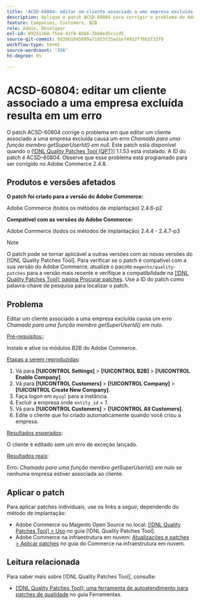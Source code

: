 ```yaml
---
title: 'ACSD-60804: editar um cliente associado a uma empresa excluída resulta em um erro'
description: Aplique o patch ACSD-60804 para corrigir o problema do Adobe Commerce em que editar um cliente associado a uma empresa excluída causa um erro *Chamada para uma função membro getSuperUserId() em null*.
feature: Companies, Customers, B2B
role: Admin, Developer
exl-id: 09241160-f5ed-41f8-8bb6-2bb8ed5cccd5
source-git-commit: 9d39b1045099a71d23f25ad1ef4932f78b1f33f0
workflow-type: tm+mt
source-wordcount: '356'
ht-degree: 0%

---
```


# ACSD-60804: editar um cliente associado a uma empresa excluída resulta em um erro

O patch ACSD-60804 corrige o problema em que editar um cliente associado a uma empresa excluída causa um erro *Chamada para uma função membro getSuperUserId() em null*. Este patch está disponível quando o [[!DNL Quality Patches Tool (QPT)]](/help/tools/quality-patches-tool/quality-patches-tool-to-self-serve-quality-patches.md) 1.1.53 está instalado. A ID do patch é ACSD-60804. Observe que esse problema está programado para ser corrigido no Adobe Commerce 2.4.8.

## Produtos e versões afetados

**O patch foi criado para a versão do Adobe Commerce:**

Adobe Commerce (todos os métodos de implantação) 2.4.6-p2

**Compatível com as versões do Adobe Commerce:**

Adobe Commerce (todos os métodos de implantação) 2.4.4 - 2.4.7-p3

>[!NOTE]
>
>O patch pode se tornar aplicável a outras versões com as novas versões do [!DNL Quality Patches Tool]. Para verificar se o patch é compatível com a sua versão do Adobe Commerce, atualize o pacote `magento/quality-patches` para a versão mais recente e verifique a compatibilidade na [[!DNL Quality Patches Tool]: página Procurar patches](https://experienceleague.adobe.com/tools/commerce-quality-patches/index.html?lang=pt-BR). Use a ID do patch como palavra-chave de pesquisa para localizar o patch.

## Problema

Editar um cliente associado a uma empresa excluída causa um erro *Chamada para uma função membro getSuperUserId() em nulo*.

<u>Pré-requisitos:</u>:

Instale e ative os módulos B2B do Adobe Commerce.

<u>Etapas a serem reproduzidas</u>:

1. Vá para **[!UICONTROL Settings]** > **[!UICONTROL B2B]** > **[!UICONTROL Enable Company]**.
1. Vá para **[!UICONTROL Customers]** > **[!UICONTROL Company]** > **[!UICONTROL Create New Company]**.
1. Faça logon em `mysql` para a instância.
1. Excluir a empresa onde `entity_id` = *1*.
1. Vá para **[!UICONTROL Customers]** > **[!UICONTROL All Customers]**.
1. Edite o cliente que foi criado automaticamente quando você criou a empresa.

<u>Resultados esperados</u>:

O cliente é editado sem um erro de exceção lançado.

<u>Resultados reais</u>:

Erro: *Chamada para uma função membro getSuperUserId() em nulo* se nenhuma empresa estiver associada ao cliente.

## Aplicar o patch

Para aplicar patches individuais, use os links a seguir, dependendo do método de implantação:

* Adobe Commerce ou Magento Open Source no local: [[!DNL Quality Patches Tool] > Uso](/help/tools/quality-patches-tool/usage.md) no guia [!DNL Quality Patches Tool].
* Adobe Commerce na infraestrutura em nuvem: [Atualizações e patches > Aplicar patches](https://experienceleague.adobe.com/docs/commerce-cloud-service/user-guide/develop/upgrade/apply-patches.html?lang=pt-BR) no guia do Commerce na infraestrutura em nuvem.

## Leitura relacionada

Para saber mais sobre [!DNL Quality Patches Tool], consulte:

* [[!DNL Quality Patches Tool]: uma ferramenta de autoatendimento para patches de qualidade](/help/tools/quality-patches-tool/quality-patches-tool-to-self-serve-quality-patches.md) no guia Ferramentas.

